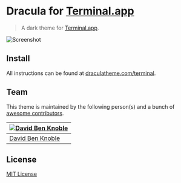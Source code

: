 # Dracula for [Terminal.app](https://en.wikipedia.org/wiki/Terminal_(macOS))

> A dark theme for [Terminal.app](https://en.wikipedia.org/wiki/Terminal_(macOS)).

![Screenshot](https://draculatheme.com/assets/img/screenshots/terminal.png)

## Install

All instructions can be found at [draculatheme.com/terminal](https://draculatheme.com/terminal).

## Team

This theme is maintained by the following person(s) and a bunch of [awesome contributors](https://github.com/dracula/terminal.app/graphs/contributors).

[![David Ben Knoble](https://avatars3.githubusercontent.com/u/22802209?v=4&s=70)](https://github.com/benknoble) |
--- |
[David Ben Knoble](https://github.com/benknoble) |

## License

[MIT License](./LICENSE)
